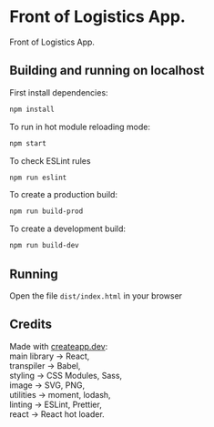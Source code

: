 # Front of Logistics App.

Front of Logistics App.

## Building and running on localhost

First install dependencies:

```sh
npm install
```

To run in hot module reloading mode:

```sh
npm start
```

To check ESLint rules

```sh
npm run eslint
```

To create a production build:

```sh
npm run build-prod
```

To create a development build:

```sh
npm run build-dev
```

## Running

Open the file `dist/index.html` in your browser

## Credits

Made with [createapp.dev](https://createapp.dev/):  
main library -> React,  
transpiler -> Babel,  
styling -> CSS Modules, Sass,  
image -> SVG, PNG,  
utilities -> moment, lodash,  
linting -> ESLint, Prettier,  
react -> React hot loader.  
